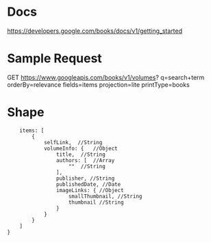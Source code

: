 # Docs
https://developers.google.com/books/docs/v1/getting_started

# Sample Request
GET https://www.googleapis.com/books/v1/volumes?
q=search+term
orderBy=relevance
fields=items
projection=lite
printType=books

# Shape
```{
    items: [
        {
            selfLink,  //String
            volumeInfo: {   //Object
                title,  //String
                authors: [  //Array
                    ""  //String
                ],
                publisher, //String
                publishedDate, //Date
                imageLinks: { //Object
                    smallThumbnail, //String
                    thumbnail //String
                }
            }
        }
    ]
}